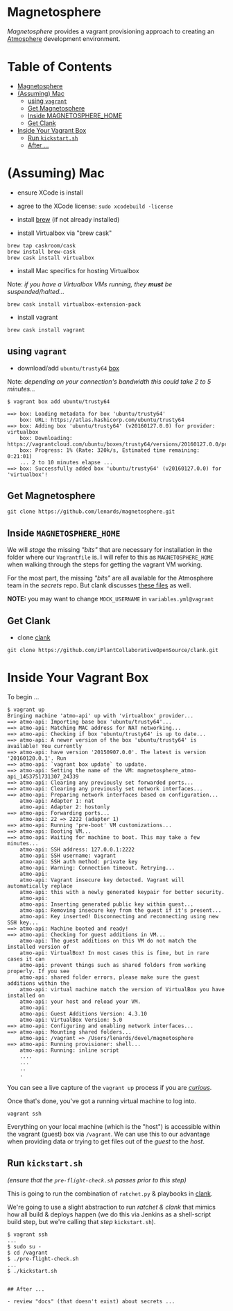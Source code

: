 # Magnetosphere

_Magnetosphere_ provides a vagrant provisioning approach to creating an [Atmosphere](http://www.cyverse.org/atmosphere) development environment.

# Table of Contents

- [Magnetosphere](#magnetosphere)
- [(Assuming) Mac](#assuming-mac)
  - [using `vagrant`](#using-vagrant)
  - [Get Magnetosphere](#get-magnetosphere)
  - [Inside MAGNETOSPHERE_HOME](#inside-magnetosphere_home)
  - [Get Clank](#get-clank)
- [Inside Your Vagrant Box](#inside-your-vagrant-box)
  - [Run `kickstart.sh`](#run-kickstartsh)
  - [After ...](#after-)


# (Assuming) Mac
- ensure XCode is install

- agree to the XCode license: `sudo xcodebuild -license`

- install [brew](http://brew.sh/) (if not already installed)

- install Virtualbox via "brew cask"

```
brew tap caskroom/cask
brew install brew-cask
brew cask install virtualbox
```

- install Mac specifics for hosting Virtualbox

Note: _if you have a Virtualbox VMs running, they **must** be suspended/halted..._
```
brew cask install virtualbox-extension-pack
```


- install vagrant

```
brew cask install vagrant
```

## using `vagrant`

- download/add `ubuntu/trusty64` [box](https://atlas.hashicorp.com/ubuntu/boxes/trusty64)

Note: _depending on your connection's bandwidth this could take 2 to 5 minutes..._

```
$ vagrant box add ubuntu/trusty64

==> box: Loading metadata for box 'ubuntu/trusty64'
    box: URL: https://atlas.hashicorp.com/ubuntu/trusty64
==> box: Adding box 'ubuntu/trusty64' (v20160127.0.0) for provider: virtualbox
    box: Downloading: https://vagrantcloud.com/ubuntu/boxes/trusty64/versions/20160127.0.0/providers/virtualbox.box
    box: Progress: 1% (Rate: 320k/s, Estimated time remaining: 0:21:01)
    ... 2 to 10 minutes elapse ...
==> box: Successfully added box 'ubuntu/trusty64' (v20160127.0.0) for 'virtualbox'!
```

## Get Magnetosphere

```
git clone https://github.com/lenards/magnetosphere.git
```

## Inside `MAGNETOSPHERE_HOME`

We will _stage_ the missing *"bits"* that are necessary for installation in the folder where our `Vagrantfile` is. I will refer to this as `MAGNETOSPHERE_HOME` when walking through the steps for getting the vagrant VM working. 

For the most part, the missing *"bits"* are all available for the Atmosphere team in the _secrets_ repo. But clank discusses [these files](https://github.com/iPlantCollaborativeOpenSource/clank#list-of-files-needed-before-hand) as well.


**NOTE:** you may want to change `MOCK_USERNAME` in `variables.yml@vagrant`


## Get Clank

- clone [clank](https://github.com/iPlantCollaborativeOpenSource/clank)
```
git clone https://github.com/iPlantCollaborativeOpenSource/clank.git
```

# Inside Your Vagrant Box

To begin ... 

```
$ vagrant up 
Bringing machine 'atmo-api' up with 'virtualbox' provider...
==> atmo-api: Importing base box 'ubuntu/trusty64'...
==> atmo-api: Matching MAC address for NAT networking...
==> atmo-api: Checking if box 'ubuntu/trusty64' is up to date...
==> atmo-api: A newer version of the box 'ubuntu/trusty64' is available! You currently
==> atmo-api: have version '20150907.0.0'. The latest is version '20160120.0.1'. Run
==> atmo-api: `vagrant box update` to update.
==> atmo-api: Setting the name of the VM: magnetosphere_atmo-api_1453751731307_24339
==> atmo-api: Clearing any previously set forwarded ports...
==> atmo-api: Clearing any previously set network interfaces...
==> atmo-api: Preparing network interfaces based on configuration...
    atmo-api: Adapter 1: nat
    atmo-api: Adapter 2: hostonly
==> atmo-api: Forwarding ports...
    atmo-api: 22 => 2222 (adapter 1)
==> atmo-api: Running 'pre-boot' VM customizations...
==> atmo-api: Booting VM...
==> atmo-api: Waiting for machine to boot. This may take a few minutes...
    atmo-api: SSH address: 127.0.0.1:2222
    atmo-api: SSH username: vagrant
    atmo-api: SSH auth method: private key
    atmo-api: Warning: Connection timeout. Retrying...
    atmo-api: 
    atmo-api: Vagrant insecure key detected. Vagrant will automatically replace
    atmo-api: this with a newly generated keypair for better security.
    atmo-api: 
    atmo-api: Inserting generated public key within guest...
    atmo-api: Removing insecure key from the guest if it's present...
    atmo-api: Key inserted! Disconnecting and reconnecting using new SSH key...
==> atmo-api: Machine booted and ready!
==> atmo-api: Checking for guest additions in VM...
    atmo-api: The guest additions on this VM do not match the installed version of
    atmo-api: VirtualBox! In most cases this is fine, but in rare cases it can
    atmo-api: prevent things such as shared folders from working properly. If you see
    atmo-api: shared folder errors, please make sure the guest additions within the
    atmo-api: virtual machine match the version of VirtualBox you have installed on
    atmo-api: your host and reload your VM.
    atmo-api: 
    atmo-api: Guest Additions Version: 4.3.10
    atmo-api: VirtualBox Version: 5.0
==> atmo-api: Configuring and enabling network interfaces...
==> atmo-api: Mounting shared folders...
    atmo-api: /vagrant => /Users/lenards/devel/magnetosphere
==> atmo-api: Running provisioner: shell...
    atmo-api: Running: inline script
    ....
    ...
    ..
    .

```

You can see a live capture of the `vagrant up` process if you are [_curious_](https://asciinema.org/a/cwwjic9lttp5aewfzuui7c3xg).

Once that's done, you've got a running virtual machine to log into. 

```
vagrant ssh
```

Everything on your local machine (which is the "host") is accessible within the vagrant (guest) box via `/vagrant`.  We can use this to our advantage when providing data or trying to get files out of the _guest_ to the _host_.


## Run `kickstart.sh` 

_(ensure that the `pre-flight-check.sh` passes prior to this step)_

This is going to run the combination of `ratchet.py` &  playbooks in [clank](https://github.com/iPlantCollaborativeOpenSource/clank). 

We're going to use a slight abstraction to run _ratchet & clank_ that mimics how all build & deploys happen (we do this via Jenkins as a shell-script build step, but we're calling that _step_ `kickstart.sh`).

```
$ vagrant ssh 
... 
$ sudo su - 
$ cd /vagrant
$ ./pre-flight-check.sh
...
$ ./kickstart.sh


## After ... 

- review "docs" (that doesn't exist) about secrets ... 


